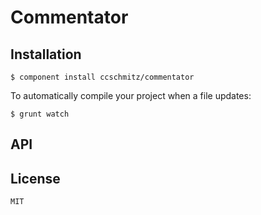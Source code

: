 # Commentator



## Installation

    $ component install ccschmitz/commentator

To automatically compile your project when a file updates:

    $ grunt watch

## API



## License

    MIT
